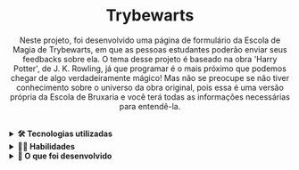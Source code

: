 <!-- Olá, Tryber!
Esse é apenas um arquivo inicial para o README do seu projeto.
É essencial que você preencha esse documento por conta própria, ok?
Não deixe de usar nossas dicas de escrita de README de projetos, e deixe sua criatividade brilhar!
:warning: IMPORTANTE: você precisa deixar nítido:
- quais arquivos/pastas foram desenvolvidos por você; 
- quais arquivos/pastas foram desenvolvidos por outra pessoa estudante;
- quais arquivos/pastas foram desenvolvidos pela Trybe.
-->

<h1 align="center">Trybewarts</h1>


  <p align="center">Neste projeto, foi desenvolvido uma página de formulário da Escola de Magia de Trybewarts, em que as pessoas estudantes poderão enviar seus feedbacks sobre ela. O tema desse projeto é baseado na obra 'Harry Potter', de J. K. Rowling, já que programar é o mais próximo que podemos chegar de algo verdadeiramente mágico! Mas não se preocupe se não tiver conhecimento sobre o universo da obra original, pois essa é uma versão própria da Escola de Bruxaria e você terá todas as informações necessárias para entendê-la. 
  </p>
<br>

<details>
  <summary><strong>🛠 Tecnologias utilizadas</strong></summary><br />
### 🛠 Tecnologias

As seguintes ferramentas foram usadas na construção do projeto:

- [CSS](https://developer.mozilla.org/pt-BR/docs/Web/CSS)
- [HTML](https://developer.mozilla.org/pt-BR/docs/Web/HTML)
- [JavaScript](https://developer.mozilla.org/pt-BR/docs/Web/JavaScript)
 
</details>


<details>
  <summary><strong>🧑‍💻 Habilidades</strong></summary><br />
### 🧑‍💻 Tecnologias

As seguintes habilidades foram necessárias para a realização desse projeto:

- Manipulação de formulários e inputs.
- JavaScript Vanilla com manipulação de DOM
- Estilização com CSS Vanilla

  
</details>


<details>
  <summary><strong>🏪 O que foi desenvolvido</strong></summary><br />
<h1 align="center">
  <img alt="trybewarts" title="#Trybewarts" src="./images/trybewarts.png" />
</h1>
  
</details>
